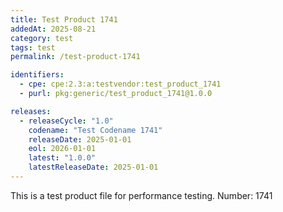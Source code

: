 ```yaml
---
title: Test Product 1741
addedAt: 2025-08-21
category: test
tags: test
permalink: /test-product-1741

identifiers:
  - cpe: cpe:2.3:a:testvendor:test_product_1741
  - purl: pkg:generic/test_product_1741@1.0.0

releases:
  - releaseCycle: "1.0"
    codename: "Test Codename 1741"
    releaseDate: 2025-01-01
    eol: 2026-01-01
    latest: "1.0.0"
    latestReleaseDate: 2025-01-01
---
```


This is a test product file for performance testing. Number: 1741
